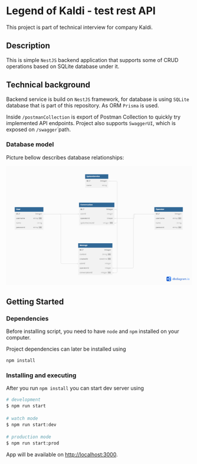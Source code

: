 # Legend of Kaldi - test rest API
This project is part of technical interview for company Kaldi.

## Description
This is simple `NestJS` backend application that supports some of CRUD operations based on SQLite database under it.

## Technical background
Backend service is build on `NestJS` framework, for database is using `SQLite` database that is part of this repository. As ORM `Prisma` is used.

Inside `/postmanCollection` is export of Postman Collection to quickly try implemented API endpoints. Project also supports `SwaggerUI`, which is exposed on `/swagger`˙path.

### Database model

Picture bellow describes database relationships:

![./db-schema.png](./db-schema.png)


## Getting Started

### Dependencies

Before installing script, you need to have `node` and `npm` installed on your computer.

Project dependencies can later be installed using

```
npm install
```

### Installing and executing

After you run `npm install` you can start dev server using

```bash
# development
$ npm run start

# watch mode
$ npm run start:dev

# production mode
$ npm run start:prod
```

App will be available on [http://localhost:3000](http://localhost:3000).
